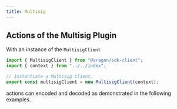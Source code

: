 ```yaml
---
title: Multisig
---
```


## Actions of the Multisig Plugin

With an instance of the `MultisigClient`

```ts
import { MultisigClient } from "@aragon/sdk-client";
import { context } from "../../index";

// Instantiate a Multisig client.
export const multisigClient = new MultisigClient(context);
```


actions can encoded and decoded as demonstrated in the following examples.